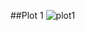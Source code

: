 ##Plot 1
![plot1](https://cloud.githubusercontent.com/assets/10600024/7323910/b0f3316e-ea77-11e4-95e0-c8397def0e9b.png)
